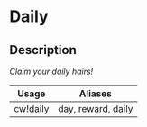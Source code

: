 # Daily

## Description

_Claim your daily hairs!_

| Usage | Aliases |
| :---: | :---: |
| cw!daily | day, reward, daily |

